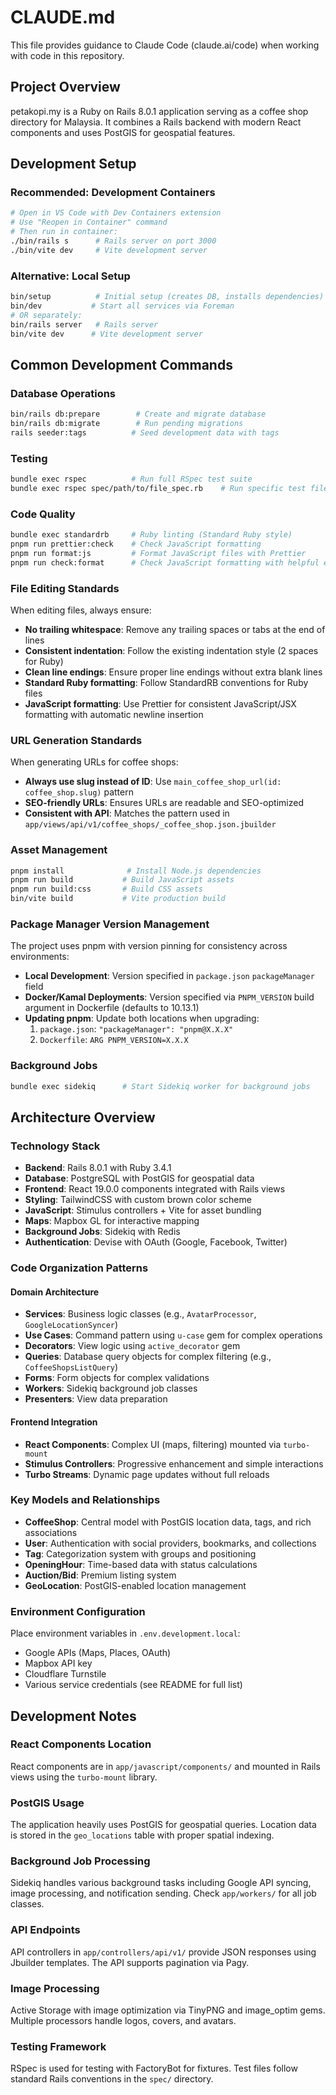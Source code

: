# CLAUDE.md

This file provides guidance to Claude Code (claude.ai/code) when working with code in this repository.

## Project Overview

petakopi.my is a Ruby on Rails 8.0.1 application serving as a coffee shop directory for Malaysia. It combines a Rails backend with modern React components and uses PostGIS for geospatial features.

## Development Setup

### Recommended: Development Containers
```bash
# Open in VS Code with Dev Containers extension
# Use "Reopen in Container" command
# Then run in container:
./bin/rails s      # Rails server on port 3000
./bin/vite dev     # Vite development server
```

### Alternative: Local Setup
```bash
bin/setup          # Initial setup (creates DB, installs dependencies)
bin/dev           # Start all services via Foreman
# OR separately:
bin/rails server   # Rails server
bin/vite dev      # Vite development server
```

## Common Development Commands

### Database Operations
```bash
bin/rails db:prepare        # Create and migrate database
bin/rails db:migrate        # Run pending migrations
rails seeder:tags          # Seed development data with tags
```

### Testing
```bash
bundle exec rspec          # Run full RSpec test suite
bundle exec rspec spec/path/to/file_spec.rb    # Run specific test file
```

### Code Quality
```bash
bundle exec standardrb     # Ruby linting (Standard Ruby style)
pnpm run prettier:check    # Check JavaScript formatting
pnpm run format:js         # Format JavaScript files with Prettier
pnpm run check:format      # Check JavaScript formatting with helpful error message
```

### File Editing Standards
When editing files, always ensure:
- **No trailing whitespace**: Remove any trailing spaces or tabs at the end of lines
- **Consistent indentation**: Follow the existing indentation style (2 spaces for Ruby)
- **Clean line endings**: Ensure proper line endings without extra blank lines
- **Standard Ruby formatting**: Follow StandardRB conventions for Ruby files
- **JavaScript formatting**: Use Prettier for consistent JavaScript/JSX formatting with automatic newline insertion

### URL Generation Standards
When generating URLs for coffee shops:
- **Always use slug instead of ID**: Use `main_coffee_shop_url(id: coffee_shop.slug)` pattern
- **SEO-friendly URLs**: Ensures URLs are readable and SEO-optimized
- **Consistent with API**: Matches the pattern used in `app/views/api/v1/coffee_shops/_coffee_shop.json.jbuilder`

### Asset Management
```bash
pnpm install              # Install Node.js dependencies
pnpm run build           # Build JavaScript assets
pnpm run build:css       # Build CSS assets
bin/vite build           # Vite production build
```

### Package Manager Version Management
The project uses pnpm with version pinning for consistency across environments:
- **Local Development**: Version specified in `package.json` `packageManager` field
- **Docker/Kamal Deployments**: Version specified via `PNPM_VERSION` build argument in Dockerfile (defaults to 10.13.1)
- **Updating pnpm**: Update both locations when upgrading:
  1. `package.json`: `"packageManager": "pnpm@X.X.X"`
  2. `Dockerfile`: `ARG PNPM_VERSION=X.X.X`

### Background Jobs
```bash
bundle exec sidekiq      # Start Sidekiq worker for background jobs
```

## Architecture Overview

### Technology Stack
- **Backend**: Rails 8.0.1 with Ruby 3.4.1
- **Database**: PostgreSQL with PostGIS for geospatial data
- **Frontend**: React 19.0.0 components integrated with Rails views
- **Styling**: TailwindCSS with custom brown color scheme
- **JavaScript**: Stimulus controllers + Vite for asset bundling
- **Maps**: Mapbox GL for interactive mapping
- **Background Jobs**: Sidekiq with Redis
- **Authentication**: Devise with OAuth (Google, Facebook, Twitter)

### Code Organization Patterns

#### Domain Architecture
- **Services**: Business logic classes (e.g., `AvatarProcessor`, `GoogleLocationSyncer`)
- **Use Cases**: Command pattern using `u-case` gem for complex operations
- **Decorators**: View logic using `active_decorator` gem
- **Queries**: Database query objects for complex filtering (e.g., `CoffeeShopsListQuery`)
- **Forms**: Form objects for complex validations
- **Workers**: Sidekiq background job classes
- **Presenters**: View data preparation

#### Frontend Integration
- **React Components**: Complex UI (maps, filtering) mounted via `turbo-mount`
- **Stimulus Controllers**: Progressive enhancement and simple interactions
- **Turbo Streams**: Dynamic page updates without full reloads

### Key Models and Relationships
- **CoffeeShop**: Central model with PostGIS location data, tags, and rich associations
- **User**: Authentication with social providers, bookmarks, and collections
- **Tag**: Categorization system with groups and positioning
- **OpeningHour**: Time-based data with status calculations
- **Auction/Bid**: Premium listing system
- **GeoLocation**: PostGIS-enabled location management

### Environment Configuration
Place environment variables in `.env.development.local`:
- Google APIs (Maps, Places, OAuth)
- Mapbox API key
- Cloudflare Turnstile
- Various service credentials (see README for full list)

## Development Notes

### React Components Location
React components are in `app/javascript/components/` and mounted in Rails views using the `turbo-mount` library.

### PostGIS Usage
The application heavily uses PostGIS for geospatial queries. Location data is stored in the `geo_locations` table with proper spatial indexing.

### Background Job Processing
Sidekiq handles various background tasks including Google API syncing, image processing, and notification sending. Check `app/workers/` for all job classes.

### API Endpoints
API controllers in `app/controllers/api/v1/` provide JSON responses using Jbuilder templates. The API supports pagination via Pagy.

### Image Processing
Active Storage with image optimization via TinyPNG and image_optim gems. Multiple processors handle logos, covers, and avatars.

### Testing Framework
RSpec is used for testing with FactoryBot for fixtures. Test files follow standard Rails conventions in the `spec/` directory.